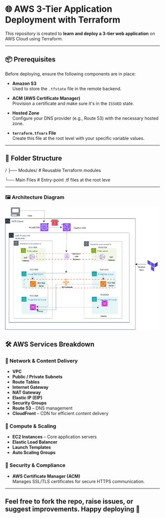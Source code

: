 # 🌐 AWS 3-Tier Application Deployment with Terraform

This repository is created to **learn and deploy a 3-tier web application** on AWS Cloud using Terraform.

---

## 📦 Prerequisites

Before deploying, ensure the following components are in place:

- **Amazon S3**  
  Used to store the `.tfstate` file in the remote backend.

- **ACM (AWS Certificate Manager)**  
  Provision a certificate and make sure it's in the `ISSUED` state.

- **Hosted Zone**  
  Configure your DNS provider (e.g., Route 53) with the necessary hosted zone.

- **`terraform.tfvars` File**  
  Create this file at the root level with your specific variable values.

---

## 📁 Folder Structure

/ ├── Modules/         # Reusable Terraform modules  

  └── Main Files       # Entry-point .tf files at the root leve

---
### 🖼️ Architecture Diagram

![Architecture Diagram](root/Twolayer.png)

## 🛠️ AWS Services Breakdown

### 🚦 Network & Content Delivery

- **VPC**
- **Public / Private Subnets**
- **Route Tables**
- **Internet Gateway**
- **NAT Gateway**
- **Elastic IP (EIP)**
- **Security Groups**
- **Route 53** – DNS management
- **CloudFront** – CDN for efficient content delivery

### 🧮 Compute & Scaling

- **EC2 Instances** – Core application servers
- **Elastic Load Balancer**
- **Launch Templates**
- **Auto Scaling Groups**

### 🔐 Security & Compliance

- **AWS Certificate Manager (ACM)**  
  Manages SSL/TLS certificates for secure HTTPS communication.

---

## Feel free to fork the repo, raise issues, or suggest improvements. Happy deploying 🚀







                                                     

